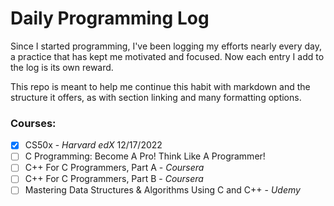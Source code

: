 # Daily Programming Log

Since I started programming, I've been logging my efforts
nearly every day, a practice that has kept me motivated
and focused. Now each entry I add to the log is its own reward.

This repo is meant to help me continue this habit with markdown
and the structure it offers, as with section linking and many
formatting options.

### Courses:

- [x] CS50x - _Harvard edX_ 12/17/2022
- [ ] C Programming: Become A Pro! Think Like A Programmer!
- [ ] C++ For C Programmers, Part A - _Coursera_
- [ ] C++ For C Programmers, Part B - _Coursera_
- [ ] Mastering Data Structures & Algorithms Using C and C++ - _Udemy_
